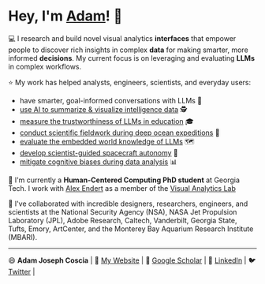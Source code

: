 # Hey, I'm [Adam](https://adamcoscia.com)! 👋 

💻 I research and build novel visual analytics **interfaces** that empower people to discover rich insights in complex **data** for making smarter, more informed **decisions**. My current focus is on leveraging and evaluating **LLMs** in complex workflows.

⭐ My work has helped analysts, engineers, scientists, and everyday users:
- have smarter, goal-informed conversations with LLMs 🤖
- [use AI to summarize & visualize intelligence data](https://adamcoscia.com/papers/vispile/) 🕵️
- [measure the trustworthiness of LLMs in education](https://adamcoscia.com/papers/iscore/) 🎓
- [conduct scientific fieldwork during deep ocean expeditions](https://adamcoscia.com/papers/deepsee/) 🌊
- [evaluate the embedded world knowledge of LLMs](https://adamcoscia.com/papers/knowledgevis/) 🗺️
- [develop scientist-guided spacecraft autonomy](https://adamcoscia.com/papers/rerank/) 🚀
- [mitigate cognitive biases during data analysis](https://adamcoscia.com/papers/lumos/) 📊

🌱 I'm currently a **Human-Centered Computing PhD student** at Georgia Tech. I work with [Alex Endert](https://va.gatech.edu/endert/) as a member of the [Visual Analytics Lab](https://gtvalab.github.io/)

💞️ I've collaborated with incredible designers, researchers, engineers, and scientists at the National Security Agency (NSA), NASA Jet Propulsion Laboratory (JPL), Adobe Research, Caltech, Vanderbilt, Georgia State, Tufts, Emory, ArtCenter, and the Monterey Bay Aquarium Research Institute (MBARI).

---

😄 **Adam Joseph Coscia** | 🪪 [My Website](https://adamcoscia.com) | 📜 [Google Scholar](https://scholar.google.com/citations?hl=en&user=diVuti8AAAAJ) | 🤝 [LinkedIn](https://www.linkedin.com/in/adam-coscia/) | 🐦 [Twitter](https://twitter.com/AdamCoscia) |
